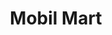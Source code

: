 ---
title: "Mobil Mart"
url: /sterling-heights/mobil-mart-metropolitan-parkway/
shop: Lebensmittel
---